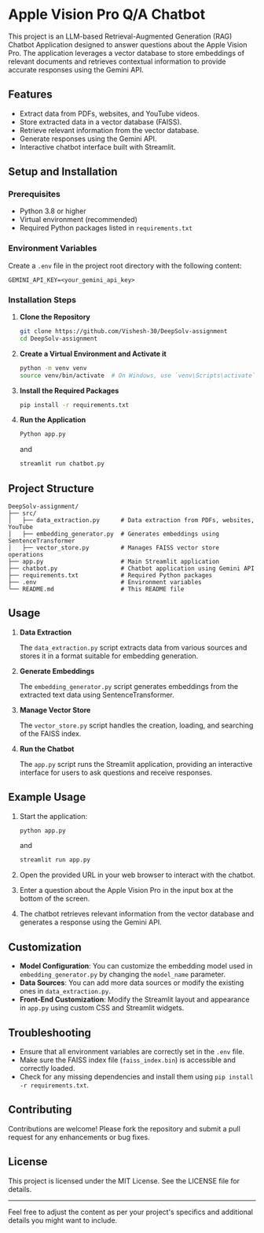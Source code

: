 # Apple Vision Pro Q/A Chatbot

This project is an LLM-based Retrieval-Augmented Generation (RAG) Chatbot Application designed to answer questions about the Apple Vision Pro. The application leverages a vector database to store embeddings of relevant documents and retrieves contextual information to provide accurate responses using the Gemini API.

## Features

- Extract data from PDFs, websites, and YouTube videos.
- Store extracted data in a vector database (FAISS).
- Retrieve relevant information from the vector database.
- Generate responses using the Gemini API.
- Interactive chatbot interface built with Streamlit.

## Setup and Installation

### Prerequisites

- Python 3.8 or higher
- Virtual environment (recommended)
- Required Python packages listed in `requirements.txt`

### Environment Variables

Create a `.env` file in the project root directory with the following content:

```env
GEMINI_API_KEY=<your_gemini_api_key>
```

### Installation Steps

1. **Clone the Repository**

    ```bash
    git clone https://github.com/Vishesh-30/DeepSolv-assignment
    cd DeepSolv-assignment
    ```

2. **Create a Virtual Environment and Activate it**

    ```bash
    python -m venv venv
    source venv/bin/activate  # On Windows, use `venv\Scripts\activate`
    ```

3. **Install the Required Packages**

    ```bash
    pip install -r requirements.txt
    ```

4. **Run the Application**

    ```bash
    Python app.py
    ```
    and
    ```bash
    streamlit run chatbot.py
    ```

## Project Structure

```plaintext
DeepSolv-assignment/
├── src/
│   ├── data_extraction.py      # Data extraction from PDFs, websites, YouTube
│   ├── embedding_generator.py  # Generates embeddings using SentenceTransformer
│   ├── vector_store.py         # Manages FAISS vector store operations
├── app.py                      # Main Streamlit application
├── chatbot.py                  # Chatbot application using Gemini API
├── requirements.txt            # Required Python packages
├── .env                        # Environment variables
└── README.md                   # This README file
```

## Usage

1. **Data Extraction**

   The `data_extraction.py` script extracts data from various sources and stores it in a format suitable for embedding generation.

2. **Generate Embeddings**

   The `embedding_generator.py` script generates embeddings from the extracted text data using SentenceTransformer.

3. **Manage Vector Store**

   The `vector_store.py` script handles the creation, loading, and searching of the FAISS index.

4. **Run the Chatbot**

   The `app.py` script runs the Streamlit application, providing an interactive interface for users to ask questions and receive responses.

## Example Usage

1. Start the application:
    ```bash
    python app.py
    ```
    and

    ```bash
    streamlit run app.py
    ```

2. Open the provided URL in your web browser to interact with the chatbot.

3. Enter a question about the Apple Vision Pro in the input box at the bottom of the screen.

4. The chatbot retrieves relevant information from the vector database and generates a response using the Gemini API.

## Customization

- **Model Configuration**: You can customize the embedding model used in `embedding_generator.py` by changing the `model_name` parameter.
- **Data Sources**: You can add more data sources or modify the existing ones in `data_extraction.py`.
- **Front-End Customization**: Modify the Streamlit layout and appearance in `app.py` using custom CSS and Streamlit widgets.

## Troubleshooting

- Ensure that all environment variables are correctly set in the `.env` file.
- Make sure the FAISS index file (`faiss_index.bin`) is accessible and correctly loaded.
- Check for any missing dependencies and install them using `pip install -r requirements.txt`.

## Contributing

Contributions are welcome! Please fork the repository and submit a pull request for any enhancements or bug fixes.

## License

This project is licensed under the MIT License. See the LICENSE file for details.

---

Feel free to adjust the content as per your project's specifics and additional details you might want to include.